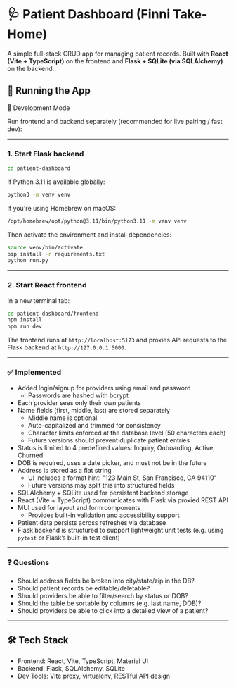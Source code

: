 # 🩺 Patient Dashboard (Finni Take-Home)

A simple full-stack CRUD app for managing patient records. Built with **React (Vite + TypeScript)** on the frontend and **Flask + SQLite (via SQLAlchemy)** on the backend.

## 🚀 Running the App

🔧 Development Mode

Run frontend and backend separately (recommended for live pairing / fast dev):

---

### 1. **Start Flask backend**

```bash
cd patient-dashboard
```

If Python 3.11 is available globally:

```bash
python3 -m venv venv
```

If you're using Homebrew on macOS:

```bash
/opt/homebrew/opt/python@3.11/bin/python3.11 -m venv venv
```

Then activate the environment and install dependencies:

```bash
source venv/bin/activate
pip install -r requirements.txt
python run.py
```

---

### 2. **Start React frontend**

In a new terminal tab:

```bash
cd patient-dashboard/frontend
npm install
npm run dev
```

The frontend runs at `http://localhost:5173` and proxies API requests to the Flask backend at `http://127.0.0.1:5000`.

---

### ✅ Implemented

- Added login/signup for providers using email and password
  - Passwords are hashed with bcrypt
- Each provider sees only their own patients
- Name fields (first, middle, last) are stored separately
  - Middle name is optional
  - Auto-capitalized and trimmed for consistency
  - Character limits enforced at the database level (50 characters each)
  - Future versions should prevent duplicate patient entries
- Status is limited to 4 predefined values: Inquiry, Onboarding, Active, Churned
- DOB is required, uses a date picker, and must not be in the future
- Address is stored as a flat string
  - UI includes a format hint: "123 Main St, San Francisco, CA 94110"
  - Future versions may split this into structured fields
- SQLAlchemy + SQLite used for persistent backend storage
- React (Vite + TypeScript) communicates with Flask via proxied REST API
- MUI used for layout and form components
  - Provides built-in validation and accessibility support
- Patient data persists across refreshes via database
- Flask backend is structured to support lightweight unit tests (e.g. using `pytest` or Flask’s built-in test client)

---

### ❓ Questions

- Should address fields be broken into city/state/zip in the DB?
- Should patient records be editable/deletable?
- Should providers be able to filter/search by status or DOB?
- Should the table be sortable by columns (e.g. last name, DOB)?
- Should providers be able to click into a detailed view of a patient?

---

## 🛠️ Tech Stack

- Frontend: React, Vite, TypeScript, Material UI
- Backend: Flask, SQLAlchemy, SQLite
- Dev Tools: Vite proxy, virtualenv, RESTful API design
